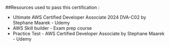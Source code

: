 ##Resources used to pass this certification :
  * Ultimate AWS Certified Developer Associate 2024 DVA-C02 by Stephane Maarek - Udemy
  * AWS Skill builder - Exam prep course
  * Practice Test - AWS Certified Developer Associate by Stephane Maarek - Udemy
